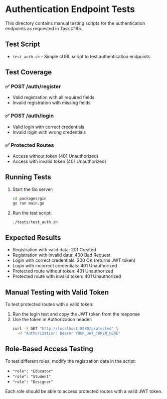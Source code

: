 # Authentication Endpoint Tests

This directory contains manual testing scripts for the authentication endpoints as requested in Task #165.

## Test Script

- `test_auth.sh` - Simple cURL script to test authentication endpoints

## Test Coverage

### ✅ POST /auth/register

- Valid registration with all required fields
- Invalid registration with missing fields

### ✅ POST /auth/login

- Valid login with correct credentials
- Invalid login with wrong credentials

### ✅ Protected Routes

- Access without token (401 Unauthorized)
- Access with invalid token (401 Unauthorized)

## Running Tests

1. Start the Go server:

   ```bash
   cd packages/gin
   go run main.go
   ```

2. Run the test script:
   ```bash
   ./tests/test_auth.sh
   ```

## Expected Results

- Registration with valid data: 201 Created
- Registration with invalid data: 400 Bad Request
- Login with correct credentials: 200 OK (returns JWT token)
- Login with incorrect credentials: 401 Unauthorized
- Protected route without token: 401 Unauthorized
- Protected route with invalid token: 401 Unauthorized

## Manual Testing with Valid Token

To test protected routes with a valid token:

1. Run the login test and copy the JWT token from the response
2. Use the token in Authorization header:
   ```bash
   curl -X GET "http://localhost:8080/protected" \
     -H "Authorization: Bearer YOUR_JWT_TOKEN_HERE"
   ```

## Role-Based Access Testing

To test different roles, modify the registration data in the script:

- `"role": "Educator"`
- `"role": "Student"`
- `"role": "Designer"`

Each role should be able to access protected routes with a valid JWT token.

